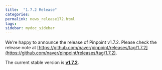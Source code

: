 ```yaml
---
title:  "1.7.2 Release"
categories: 
permalink: news_release172.html
tags: 
sidebar: mydoc_sidebar
---
```


We're happy to announce the release of Pinpoint v1.7.2.
Please check the release note at [https://github.com/naver/pinpoint/releases/tag/1.7.2](https://github.com/naver/pinpoint/releases/tag/1.7.2).

The current stable version is [**v1.7.2**](https://github.com/naver/pinpoint/releases/tag/1.7.2).
